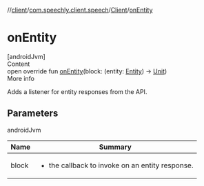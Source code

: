 //[client](../../index.md)/[com.speechly.client.speech](../index.md)/[Client](index.md)/[onEntity](on-entity.md)



# onEntity  
[androidJvm]  
Content  
open override fun [onEntity](on-entity.md)(block: (entity: [Entity](../../com.speechly.client.slu/-entity/index.md)) -> [Unit](https://kotlinlang.org/api/latest/jvm/stdlib/kotlin/-unit/index.html))  
More info  


Adds a listener for entity responses from the API.



## Parameters  
  
androidJvm  
  
|  Name|  Summary| 
|---|---|
| <a name="com.speechly.client.speech/Client/onEntity/#kotlin.Function1[com.speechly.client.slu.Entity,kotlin.Unit]/PointingToDeclaration/"></a>block| <a name="com.speechly.client.speech/Client/onEntity/#kotlin.Function1[com.speechly.client.slu.Entity,kotlin.Unit]/PointingToDeclaration/"></a><ul><li>the callback to invoke on an entity response.</li></ul>
  
  



